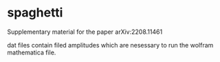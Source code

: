 # spaghetti
Supplementary material for the paper arXiv:2208.11461

dat files contain filed amplitudes which are nesessary to run the wolfram mathematica file.
